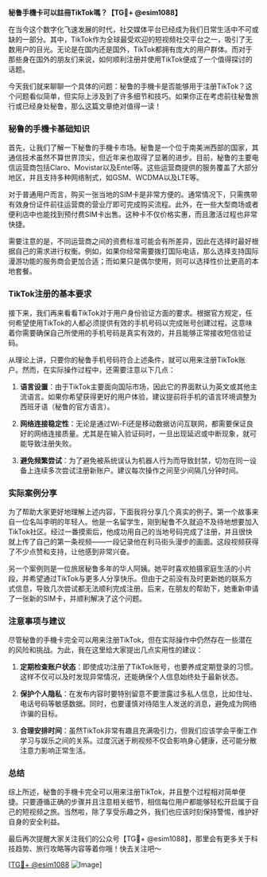 **秘鲁手機卡可以註冊TikTok嗎？【TG💪+ @esim1088】**

在当今这个数字化飞速发展的时代，社交媒体平台已经成为我们日常生活中不可或缺的一部分。其中，TikTok作为全球最受欢迎的短视频社交平台之一，吸引了无数用户的目光。无论是在国内还是国外，TikTok都拥有庞大的用户群体。而对于那些身在国外的朋友们来说，如何顺利注册并使用TikTok便成了一个值得探讨的话题。

今天我们就来聊聊一个具体的问题：秘鲁的手機卡是否能够用于注册TikTok？这个问题看似简单，但实际上涉及到了许多细节和技巧。如果你正在考虑前往秘鲁旅行或已经身处秘鲁，那么这篇文章绝对值得一读！

### 秘鲁的手機卡基础知识

首先，让我们了解一下秘鲁的手機卡市场。秘鲁是一个位于南美洲西部的国家，其通信技术虽然不算世界顶尖，但近年来也取得了显著的进步。目前，秘鲁的主要电信运营商包括Claro、Movistar以及Entel等。这些运营商提供的服务覆盖了大部分地区，并且支持多种网络制式，如GSM、WCDMA以及LTE等。

对于普通用户而言，购买一张当地的SIM卡是非常方便的。通常情况下，只需携带有效身份证件前往运营商的营业厅即可完成购买流程。此外，在一些大型商场或者便利店中也能找到预付费SIM卡出售。这种卡不仅价格实惠，而且激活过程也非常快捷。

需要注意的是，不同运营商之间的资费标准可能会有所差异，因此在选择时最好根据自己的需求进行权衡。例如，如果你经常需要拨打国际电话，那么选择支持国际漫游功能的服务商会更加合适；而如果只是偶尔使用，则可以选择性价比更高的本地套餐。

### TikTok注册的基本要求

接下来，我们再来看看TikTok对于用户身份验证方面的要求。根据官方规定，任何希望使用TikTok的人都必须提供有效的手机号码以完成账号创建过程。这意味着你需要确保自己所使用的手机号码是真实有效的，并且能够正常接收短信验证码。

从理论上讲，只要你的秘鲁手机号码符合上述条件，就可以用来注册TikTok账户。然而，在实际操作过程中，还需要注意以下几点：

1. **语言设置**：由于TikTok主要面向国际市场，因此它的界面默认为英文或其他主流语言。如果你希望获得更好的用户体验，建议提前将手机的语言环境调整为西班牙语（秘鲁的官方语言）。
   
2. **网络连接稳定性**：无论是通过Wi-Fi还是移动数据访问互联网，都需要保证良好的网络连接质量。尤其是在输入验证码时，一旦出现延迟或中断现象，就可能导致注册失败。

3. **避免频繁尝试**：为了避免被系统误认为机器人行为而导致封禁，切勿在同一设备上连续多次尝试注册新账户。建议每次操作之间至少间隔几分钟时间。

### 实际案例分享

为了帮助大家更好地理解上述内容，下面我将分享几个真实的例子。第一个故事来自一位名叫李明的年轻人。他是一名留学生，刚到秘鲁不久就迫不及待地想要加入TikTok社区。经过一番摸索后，他成功用自己的当地号码完成了注册，并且很快就上传了自己的第一条视频——一段记录他在利马街头漫步的画面。这段视频获得了不少点赞和支持，让他感到非常兴奋。

另一个案例则是一位旅居秘鲁多年的华人阿姨。她平时喜欢拍摄家庭生活的小片段，并希望通过TikTok与更多人分享快乐。但由于之前没有及时更新她的联系方式信息，导致几次尝试都无法顺利完成注册。后来，在朋友的帮助下，她重新申请了一张新的SIM卡，并顺利解决了这个问题。

### 注意事项与建议

尽管秘鲁的手機卡完全可以用来注册TikTok，但在实际操作中仍然存在一些潜在的风险和挑战。为此，我在这里给大家提出几点实用性的建议：

1. **定期检查账户状态**：即使成功注册了TikTok账号，也要养成定期登录的习惯。这样不仅可以及时发现异常情况，还能确保个人信息始终处于最新状态。

2. **保护个人隐私**：在发布内容时要特别留意不要泄露过多私人信息，比如住址、电话号码等敏感数据。同时，也要谨慎对待陌生人发送的消息，避免成为网络诈骗的目标。

3. **合理安排时间**：虽然TikTok非常有趣且充满吸引力，但我们应该学会平衡工作学习与娱乐之间的关系。过度沉迷于刷视频不仅会影响身心健康，还可能分散注意力影响正常生活。

### 总结

综上所述，秘鲁的手機卡完全可以用来注册TikTok，并且整个过程相对简单便捷。只要遵循正确的步骤并且注意相关细节，相信每位用户都能够轻松开启属于自己的短视频之旅。当然啦，除了享受乐趣之外，我们也应该时刻保持警惕，维护好自身的安全利益。

最后再次提醒大家关注我们的公众号【TG💪+ @esim1088】，那里会有更多关于科技趋势、旅行攻略等内容等着你哦！快去关注吧～

[[TG💪+ @esim1088](https://t.me/s/esim1088) ![Image](https://i.postimg.cc/4NQfJmqS/Snipaste-2025-05-13-00-14-12.png)]